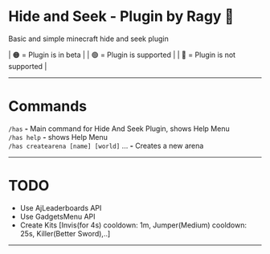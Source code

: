 # Hide and Seek - Plugin by Ragy 🔴
Basic and simple minecraft hide and seek plugin

  | 🟠 = Plugin is in beta         |
  | 🟢 = Plugin is supported       |
  | 🔴 = Plugin is not supported   |
  
<hr>

# Commands
`/has` **-** Main command for Hide And Seek Plugin, shows Help Menu
 <br>`/has help` **-** shows Help Menu
 <br>`/has createarena [name] [world]` ... **-** Creates a new arena

<hr>

# TODO
- Use AjLeaderboards API
- Use GadgetsMenu API
- Create Kits [Invis(for 4s) cooldown: 1m, Jumper(Medium) cooldown: 25s, Killer(Better Sword),..]

<hr>
